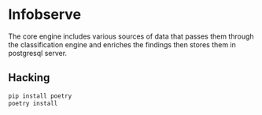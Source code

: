 # Infobserve

The core engine includes various sources of data that passes them through the classification engine and enriches the findings then stores them in postgresql server.

## Hacking

```bash
pip install poetry
poetry install
```
